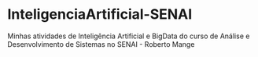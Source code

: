 # InteligenciaArtificial-SENAI

Minhas atividades de Inteligência Artificial e BigData do curso de Análise e Desenvolvimento de Sistemas no SENAI - Roberto Mange
